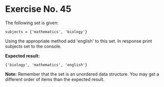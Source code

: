 # Exercise No. 45


The following set is given:


    subjects = {'mathematics', 'biology'}


Using the appropriate method add 'english' to this set. In response print subjects set to the console.


**Expected result:**


    {'biology', 'mathematics', 'english'}


**Note:** Remember that the set is an unordered data structure. You may get a different order of items than the expected result.